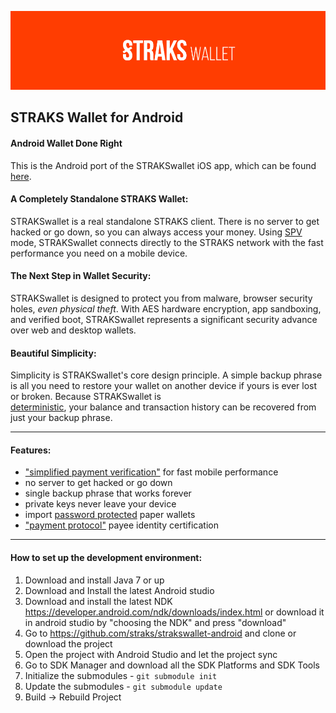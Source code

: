 [![straks](/images/strakswallet.png)](https://straks.tech/#wallets) 

## STRAKS Wallet for Android 

#### Android Wallet Done Right

This is the Android port of the STRAKSwallet iOS app, which can be found [here](https://github.com/straks/strakswallet-ios/).

#### A Completely Standalone STRAKS Wallet:

STRAKSwallet is a real standalone STRAKS client. There is no server to get hacked or go down, so you can always access your money. Using
[SPV](https://en.bitcoin.it/wiki/Thin_Client_Security#Header-Only_Clients)
mode, STRAKSwallet connects directly to the STRAKS network with the fast
performance you need on a mobile device.

#### The Next Step in Wallet Security:

STRAKSwallet is designed to protect you from malware, browser security holes,
*even physical theft*. With AES hardware encryption, app sandboxing, and verified boot, STRAKSwallet represents a significant security advance over
web and desktop wallets.

#### Beautiful Simplicity:

Simplicity is STRAKSwallet's core design principle. A simple backup phrase is
all you need to restore your wallet on another device if yours is ever lost or
broken.  Because STRAKSwallet is  
[deterministic](https://github.com/bitcoin/bips/blob/master/bip-0032.mediawiki),
your balance and transaction history can be recovered from just your backup
phrase.

___________________________________________________________

#### Features:

- ["simplified payment verification"](https://github.com/bitcoin/bips/blob/master/bip-0037.mediawiki) for fast mobile performance
- no server to get hacked or go down
- single backup phrase that works forever
- private keys never leave your device
- import [password protected](https://github.com/bitcoin/bips/blob/master/bip-0038.mediawiki) paper wallets
- ["payment protocol"](https://github.com/bitcoin/bips/blob/master/bip-0070.mediawiki) payee identity certification

___________________________________________________________

#### How to set up the development environment:
1. Download and install Java 7 or up
2. Download and Install the latest Android studio
3. Download and install the latest NDK https://developer.android.com/ndk/downloads/index.html or download it in android studio by "choosing the NDK" and press "download"
4. Go to https://github.com/straks/strakswallet-android and clone or download the project
5. Open the project with Android Studio and let the project sync
6. Go to SDK Manager and download all the SDK Platforms and SDK Tools
7. Initialize the submodules - <code>git submodule init</code>
8. Update the submodules - <code>git submodule update</code>
9. Build -> Rebuild Project
